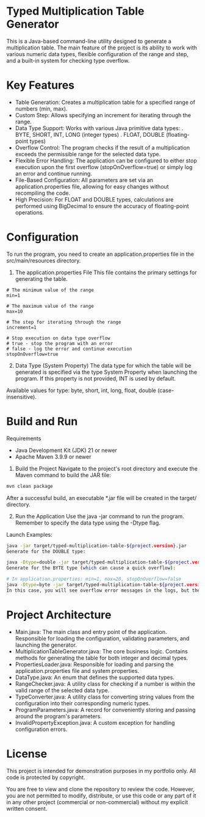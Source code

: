 # Typed Multiplication Table Generator
This is a Java-based command-line utility designed to generate a multiplication table. The main feature of the project is its ability to work with various numeric data types, flexible configuration of the range and step, and a built-in system for checking type overflow.

# Key Features
- Table Generation: Creates a multiplication table for a specified range of numbers (min, max).
- Custom Step: Allows specifying an increment for iterating through the range.
- Data Type Support: Works with various Java primitive data types:
  . BYTE, SHORT, INT, LONG (integer types)
  . FLOAT, DOUBLE (floating-point types)
- Overflow Control: The program checks if the result of a multiplication exceeds the permissible range for the selected data type.
- Flexible Error Handling: The application can be configured to either stop execution upon the first overflow (stopOnOverflow=true) or simply log an error and continue running.
- File-Based Configuration: All parameters are set via an application.properties file, allowing for easy changes without recompiling the code.
- High Precision: For FLOAT and DOUBLE types, calculations are performed using BigDecimal to ensure the accuracy of floating-point operations.

# Configuration
To run the program, you need to create an application.properties file in the src/main/resources directory.

1. The application.properties File
This file contains the primary settings for generating the table.

```properties
# The minimum value of the range
min=1

# The maximum value of the range
max=10

# The step for iterating through the range
increment=1

# Stop execution on data type overflow
# true - stop the program with an error
# false - log the error and continue execution
stopOnOverflow=true
```
2. Data Type (System Property)
The data type for which the table will be generated is specified via the type System Property when launching the program. If this property is not provided, INT is used by default.

Available values for type: byte, short, int, long, float, double (case-insensitive).

# Build and Run
Requirements
 - Java Development Kit (JDK) 21 or newer
 - Apache Maven 3.9.9 or newer

1. Build the Project
Navigate to the project's root directory and execute the Maven command to build the JAR file:

```bash
mvn clean package
```
After a successful build, an executable *.jar file will be created in the target/ directory.

2. Run the Application
Use the java -jar command to run the program. Remember to specify the data type using the -Dtype flag.

Launch Examples:

```bash
java -jar target/typed-multiplication-table-${project.version}.jar
Generate for the DOUBLE type:
```

```bash
java -Dtype=double -jar target/typed-multiplication-table-${project.version}.jar
Generate for the BYTE type (which can cause a quick overflow):
```

```bash
# In application.properties: min=1, max=20, stopOnOverflow=false
java -Dtype=byte -jar target/typed-multiplication-table-${project.version}.jar
In this case, you will see overflow error messages in the logs, but the program will continue its execution.
```

# Project Architecture
- Main.java: The main class and entry point of the application. Responsible for loading the configuration, validating parameters, and launching the generator.
- MultiplicationTableGenerator.java: The core business logic. Contains methods for generating the table for both integer and decimal types.
- PropertiesLoader.java: Responsible for loading and parsing the application.properties file and system properties.
- DataType.java: An enum that defines the supported data types.
- RangeChecker.java: A utility class for checking if a number is within the valid range of the selected data type.
- TypeConverter.java: A utility class for converting string values from the configuration into their corresponding numeric types.
- ProgramParameters.java: A record for conveniently storing and passing around the program's parameters.
- InvalidPropertyException.java: A custom exception for handling configuration errors.
  
# License
This project is intended for demonstration purposes in my portfolio only. All code is protected by copyright.

You are free to view and clone the repository to review the code. However, you are not permitted to modify, distribute, or use this code or any part of it in any other project (commercial or non-commercial) without my explicit written consent.
